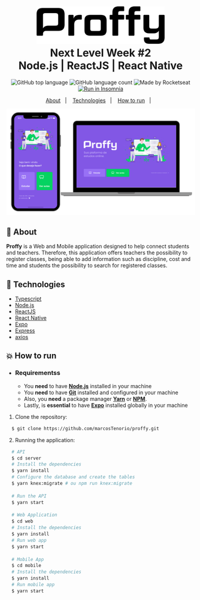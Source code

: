 <h1 align="center">
    <img alt="Proffy" src=".github/logo.svg" height="100px" />
    <br>Next Level Week #2<br/>
    Node.js | ReactJS | React Native
</h1>

<p align="center">
  <img alt="GitHub top language" src="https://img.shields.io/github/languages/top/marcosTenorio/proffy?style=flat-square">
  <img alt="GitHub language count" src="https://img.shields.io/github/languages/count/marcosTenorio/proffy?style=flat-square">
  <img alt="Made by Rocketseat" src="https://img.shields.io/badge/made%20by-Rocketseat-%237519C1?style=flat-square"><br/>
  <a href="https://insomnia.rest/run/?label=Proffy&uri=https%3A%2F%2Fraw.githubusercontent.com%2FmarcosTenorio%2Fproffy%2Fmaster%2F.github%2FInsomnia.json" target="_blank"><img src="https://insomnia.rest/images/run.svg" alt="Run in Insomnia"></a>
</p>
<p align="center">
  <a href="#bookmark-about">About</a>&nbsp;&nbsp;&nbsp;|&nbsp;&nbsp;&nbsp;
  <a href="#rocket-technologies">Technologies</a>&nbsp;&nbsp;&nbsp;|&nbsp;&nbsp;&nbsp;
  <a href="#how-to-run">How to run</a>&nbsp;&nbsp;&nbsp;|&nbsp;&nbsp;&nbsp;
</p>

<p align="center">
  <img alt="design do projeto" width="650px" src="./.github/design.png" />
<p>

## :bookmark: About

**Proffy** is a Web and Mobile application designed to help connect students and teachers. Therefore, this application offers teachers the possibility to register classes, being able to add information such as discipline, cost and time and students the possibility to search for registered classes.

## :rocket: Technologies

- [Typescript](https://www.typescriptlang.org/)
- [Node.js](https://nodejs.org/en/)
- [ReactJS](https://reactjs.org/)
- [React Native](http://facebook.github.io/react-native/)
- [Expo](https://expo.io/)
- [Express](https://expressjs.com/)
- [axios](https://github.com/axios/axios)

## :boom: How to run

- ### **Requirementss**

  - You **need** to have **[Node.js](https://nodejs.org/en/)** installed in your machine
  - You **need** to have **[Git](https://git-scm.com/)** installed and configured in your machine
  - Also, you **need** a package manager **[Yarn](https://yarnpkg.com/)** or **[NPM](https://www.npmjs.com/)**.
  - Lastly, is **essential** to have **[Expo](https://expo.io/)** installed globally in your machine

1. Clone the repository:

```sh
  $ git clone https://github.com/marcosTenorio/proffy.git
```

2. Running the application:

```sh
  # API
  $ cd server
  # Install the dependencies
  $ yarn install
  # Configure the database and create the tables
  $ yarn knex:migrate # ou npm run knex:migrate

  # Run the API
  $ yarn start

  # Web Application
  $ cd web
  # Install the dependencies
  $ yarn install
  # Run web app
  $ yarn start

  # Mobile App
  $ cd mobile
  # Install the dependencies
  $ yarn install
  # Run mobile app
  $ yarn start
```
